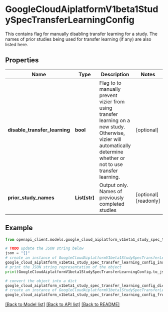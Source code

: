 # GoogleCloudAiplatformV1beta1StudySpecTransferLearningConfig

This contains flag for manually disabling transfer learning for a study. The names of prior studies being used for transfer learning (if any) are also listed here.

## Properties

Name | Type | Description | Notes
------------ | ------------- | ------------- | -------------
**disable_transfer_learning** | **bool** | Flag to to manually prevent vizier from using transfer learning on a new study. Otherwise, vizier will automatically determine whether or not to use transfer learning. | [optional] 
**prior_study_names** | **List[str]** | Output only. Names of previously completed studies | [optional] [readonly] 

## Example

```python
from openapi_client.models.google_cloud_aiplatform_v1beta1_study_spec_transfer_learning_config import GoogleCloudAiplatformV1beta1StudySpecTransferLearningConfig

# TODO update the JSON string below
json = "{}"
# create an instance of GoogleCloudAiplatformV1beta1StudySpecTransferLearningConfig from a JSON string
google_cloud_aiplatform_v1beta1_study_spec_transfer_learning_config_instance = GoogleCloudAiplatformV1beta1StudySpecTransferLearningConfig.from_json(json)
# print the JSON string representation of the object
print(GoogleCloudAiplatformV1beta1StudySpecTransferLearningConfig.to_json())

# convert the object into a dict
google_cloud_aiplatform_v1beta1_study_spec_transfer_learning_config_dict = google_cloud_aiplatform_v1beta1_study_spec_transfer_learning_config_instance.to_dict()
# create an instance of GoogleCloudAiplatformV1beta1StudySpecTransferLearningConfig from a dict
google_cloud_aiplatform_v1beta1_study_spec_transfer_learning_config_from_dict = GoogleCloudAiplatformV1beta1StudySpecTransferLearningConfig.from_dict(google_cloud_aiplatform_v1beta1_study_spec_transfer_learning_config_dict)
```
[[Back to Model list]](../README.md#documentation-for-models) [[Back to API list]](../README.md#documentation-for-api-endpoints) [[Back to README]](../README.md)



